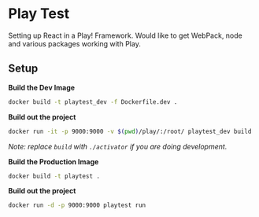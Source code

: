 # Play Test

Setting up React in a Play! Framework.
Would like to get WebPack, node and various packages working with Play.

## Setup

**Build the Dev Image**
```bash
docker build -t playtest_dev -f Dockerfile.dev .
```

**Build out the project**
```bash
docker run -it -p 9000:9000 -v $(pwd)/play/:/root/ playtest_dev build
```
_Note: replace ``build`` with ``./activator`` if you are doing development._

**Build the Production Image**
```bash
docker build -t playtest .
```

**Build out the project**
```bash
docker run -d -p 9000:9000 playtest run
```

